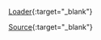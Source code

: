 [Loader](https://sudip22-p.github.io/loader/){:target="_blank"}

[Source](https://loading.io/css/){:target="_blank"}

